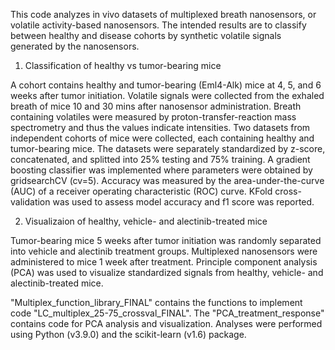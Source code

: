 This code analyzes in vivo datasets of multiplexed breath nanosensors, or volatile activity-based nanosensors. 
The intended results are to classify between healthy and disease cohorts by synthetic volatile signals generated by the nanosensors.

1. Classification of healthy vs tumor-bearing mice
   
A cohort contains healthy and tumor-bearing (Eml4-Alk) mice at 4, 5, and 6 weeks after tumor initiation.
Volatile signals were collected from the exhaled breath of mice 10 and 30 mins after nanosensor administration. 
Breath containing volatiles were measured by proton-transfer-reaction mass spectrometry and thus the values indicate intensities. 
Two datasets from independent cohorts of mice were collected, each containing healthy and tumor-bearing mice. 
The datasets were separately standardized by z-score, concatenated, and splitted into 25% testing and 75% training.
A gradient boosting classifier was implemented where parameters were obtained by gridsearchCV (cv=5).
Accuracy was measured by the area-under-the-curve (AUC) of a receiver operating characteristic (ROC) curve. 
KFold cross-validation was used to assess model accuracy and f1 score was reported.

2. Visualizaion of healthy, vehicle- and alectinib-treated mice
   
Tumor-bearing mice 5 weeks after tumor initiation was randomly separated into vehicle and alectinib treatment groups.
Multiplexed nanosensors were administered to mice 1 week after treatment.
Principle component analysis (PCA) was used to visualize standardized signals from healthy, vehicle- and alectinib-treated mice.

"Multiplex_function_library_FINAL" contains the functions to implement code "LC_multiplex_25-75_crossval_FINAL". 
The "PCA_treatment_response" contains code for PCA analysis and visualization. 
Analyses were performed using Python (v3.9.0) and the scikit-learn (v1.6) package.
